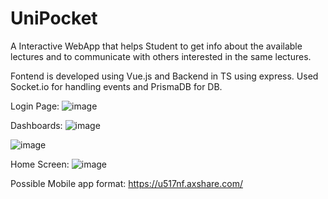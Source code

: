 # UniPocket
A Interactive WebApp that helps Student to get info about the available lectures and to communicate with others interested in the same lectures. 

Fontend is developed using Vue.js and Backend in TS using express. Used Socket.io for handling events and PrismaDB for DB.

Login Page:
![image](https://user-images.githubusercontent.com/40617986/215285122-eb3a2775-1b03-4f0c-a525-4a9fd010d3fc.png)

Dashboards:
![image](https://user-images.githubusercontent.com/40617986/215285155-91ce8329-2e85-49e4-b316-f6650aa2f55e.png)

![image](https://user-images.githubusercontent.com/40617986/215285272-3f9026be-dcce-4a5e-ac65-f3bfa9473711.png)

Home Screen:
![image](https://user-images.githubusercontent.com/40617986/215285178-0a1b11b5-8c30-4e39-a15a-98a7ca943f9d.png)


Possible Mobile app format: https://u517nf.axshare.com/

